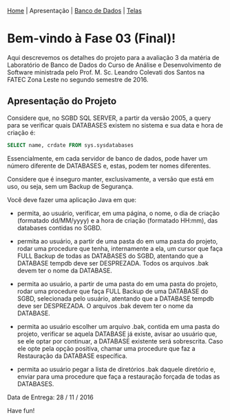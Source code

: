 [Home](home.md) | Apresentação | [Banco de Dados](fase-03-bd.md) | [ Telas ](fase-03-telas.md)

# Bem-vindo à Fase 03 (Final)!

Aqui descrevemos os detalhes do projeto para a avaliação 3 da matéria de Laboratório de Banco de Dados do Curso de Análise e Desenvolvimento de Software ministrada pelo Prof. M. Sc. Leandro Colevati dos Santos na FATEC Zona Leste no segundo semestre de 2016.

## Apresentação do Projeto

Considere que, no SGBD SQL SERVER, a partir da versão 2005, a query para se verificar quais DATABASES existem no sistema e sua data e hora de criação é:

```sql
SELECT name, crdate FROM sys.sysdatabases
```

Essencialmente, em cada servidor de banco de dados, pode haver um número diferente de DATABASES e, estas, podem ter nomes diferentes.

Considere que é inseguro manter, exclusivamente, a versão que está em uso, ou seja, sem um Backup de Segurança.

Você deve fazer uma aplicação Java em que:

* permita, ao usuário, verificar, em uma página, o nome, o dia de criação (formatado dd/MM/yyyy) e a hora de criação (formatado HH:mm), das databases contidas no SGBD.

* permita ao usuário, a partir de uma pasta do em uma pasta do projeto, rodar uma procedure que tenha, internamente a ela, um cursor que faça FULL Backup de todas as DATABASES do SGBD, atentando que a DATABASE tempdb deve ser DESPREZADA. Todos os arquivos .bak devem ter o nome da DATABASE.

* permita ao usuário, a partir de uma pasta do em uma pasta do projeto, rodar uma procedure que faça FULL Backup de uma DATABASE do SGBD, selecionada pelo usuário, atentando que a DATABASE tempdb deve ser DESPREZADA. O arquivos .bak devem ter o nome da DATABASE.

* permita ao usuário escolher um arquivo .bak, contida em uma pasta do projeto, verificar se aquela DATABASE já existe, avisar ao usuário que, se ele optar por continuar, a DATABASE existente será sobrescrita. Caso ele opte pela opção positiva, chamar uma procedure que faz a Restauração da DATABASE específica.

* permita ao usuário pegar a lista de diretórios .bak daquele diretório e, enviar para uma procedure que faça a restauração forçada de todas as DATABASES.

Data de Entrega: 28 / 11 / 2016

Have fun!
